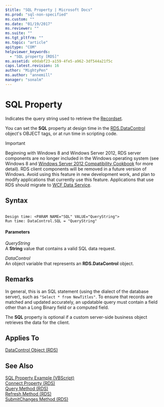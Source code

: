 ```yaml
---
$title: "SQL Property | Microsoft Docs"
ms.prod: "sql-non-specified"
ms.custom: ""
ms.date: "01/19/2017"
ms.reviewer: ""
ms.suite: ""
ms.tgt_pltfrm: ""
ms.topic: "article"
apitype: "COM"
helpviewer_keywords: 
  - "SQL property [RDS]"
ms.assetid: e0dabf23-a159-4fe5-a962-3df544a21f5c
caps.latest.revision: 16
author: "MightyPen"
ms.author: "annemill"
manager: "sonalm"
---
```

# SQL Property
Indicates the query string used to retrieve the [Recordset](../../../ado/reference/ado-api/recordset-object-ado.md).  
  
 You can set the **SQL** property at design time in the [RDS.DataControl](../../../ado/reference/rds-api/datacontrol-object-rds.md) object's OBJECT tags, or at run time in scripting code.  
  
> [!IMPORTANT]
>  Beginning with Windows 8 and Windows Server 2012, RDS server components are no longer included in the Windows operating system (see Windows 8 and [Windows Server 2012 Compatibility Cookbook](https://www.microsoft.com/en-us/download/details.aspx?id=27416) for more detail). RDS client components will be removed in a future version of Windows. Avoid using this feature in new development work, and plan to modify applications that currently use this feature. Applications that use RDS should migrate to [WCF Data Service](http://go.microsoft.com/fwlink/?LinkId=199565).  
  
## Syntax  
  
```  
  
Design time: <PARAM NAME="SQL" VALUE="QueryString">  
Run time: DataControl.SQL = "QueryString"  
```  
  
#### Parameters  
 *QueryString*  
 A **String** value that contains a valid SQL data request.  
  
 *DataControl*  
 An object variable that represents an **RDS.DataControl** object.  
  
## Remarks  
 In general, this is an SQL statement (using the dialect of the database server), such as `"Select * from NewTitles"`. To ensure that records are matched and updated accurately, an updatable query must contain a field other than a Long Binary field or a computed field.  
  
 The **SQL** property is optional if a custom server-side business object retrieves the data for the client.  
  
## Applies To  
 [DataControl Object (RDS)](../../../ado/reference/rds-api/datacontrol-object-rds.md)  
  
## See Also  
 [SQL Property Example (VBScript)](../../../ado/reference/rds-api/sql-property-example-vbscript.md)   
 [Connect Property (RDS)](../../../ado/reference/rds-api/connect-property-rds.md)   
 [Query Method (RDS)](../../../ado/reference/rds-api/query-method-rds.md)   
 [Refresh Method (RDS)](../../../ado/reference/rds-api/refresh-method-rds.md)   
 [SubmitChanges Method (RDS)](../../../ado/reference/rds-api/submitchanges-method-rds.md)


